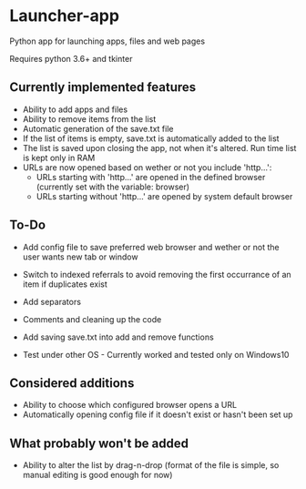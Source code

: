 # Launcher-app
Python app for launching apps, files and web pages

Requires python 3.6+ and tkinter

## Currently implemented features
- Ability to add apps and files
- Ability to remove items from the list
- Automatic generation of the save.txt file
- If the list of items is empty, save.txt is automatically added to the list
- The list is saved upon closing the app, not when it's altered. Run time list is kept only in RAM
- URLs are now opened based on wether or not you include 'http...':
    - URLs starting with 'http...' are opened in the defined browser (currently set with the variable: browser)
    - URLs starting without 'http...' are opened by system default browser

## To-Do
- Add config file to save preferred web browser and wether or not the user wants new tab or window
- Switch to indexed referrals to avoid removing the first occurrance of an item if duplicates exist
- Add separators
- Comments and cleaning up the code
- Add saving save.txt into add and remove functions

- Test under other OS - Currently worked and tested only on Windows10

## Considered additions
- Ability to choose which configured browser opens a URL
- Automatically opening config file if it doesn't exist or hasn't been set up

## What probably won't be added
- Ability to alter the list by drag-n-drop (format of the file is simple, so manual editing is good enough for now)